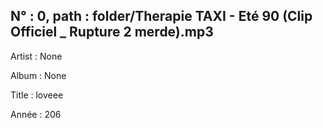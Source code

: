 ## N° : 0, path :  folder/Therapie TAXI \- Eté 90 \(Clip Officiel \_ Rupture 2 merde\)\.mp3
Artist : None

Album : None

Title : loveee

Année : 206

